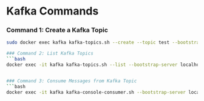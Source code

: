 # Kafka Commands

### Command 1: Create a Kafka Topic
```bash
sudo docker exec kafka kafka-topics.sh --create --topic test --bootstrap-server 135.125.183.126:9092 --partitions 1 --replication-factor 1

### Command 2: List Kafka Topics
```bash
docker exec -it kafka kafka-topics.sh --list --bootstrap-server localhost:9092


### Command 3: Consume Messages from Kafka Topic
```bash
docker exec -it kafka kafka-console-consumer.sh --bootstrap-server localhost:9092 --topic gfg_topic --from-beginning


